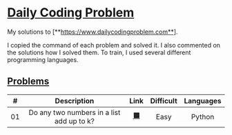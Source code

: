 [**https://www.dailycodingproblem.com**]: https://www.dailycodingproblem.com

# [**Daily Coding Problem**](#daily-coding-problem)

My solutions to [**https://www.dailycodingproblem.com**].

I copied the command of each problem and solved it. I also commented on the solutions how
I solved them. To train, I used several different programming languages.

## [**Problems**](#problems)

|  #  |                Description                |           Link           | Difficult | Languages |
| :-: | :---------------------------------------: | :----------------------: | :-------: | :-------: |
| 01  | Do any two numbers in a list add up to k? | [**🟦**](./problems/01/) |   Easy    |  Python   |
